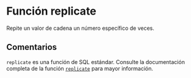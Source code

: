﻿---
Autogenerated: true
---

# Función  replicate

Repite un valor de cadena un número específico de veces.

## Comentarios 

`replicate` es una función de SQL estándar. Consulte la documentación completa de la función [`replicate`](https://learn.microsoft.com/es-es/sql/t-sql/functions/replicate-transact-sql) para mayor información.

